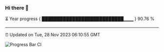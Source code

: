 ### Hi there 👋

⏳ Year progress { ███████████████████████████▁▁▁ } 90.76 %

---

⏰ Updated on Tue, 28 Nov 2023 06:10:55 GMT

![Progress Bar CI](https://github.com/Shyam-Makwana/GitHub-Actions-Demo/workflows/Progress%20Bar%20CI/badge.svg)
